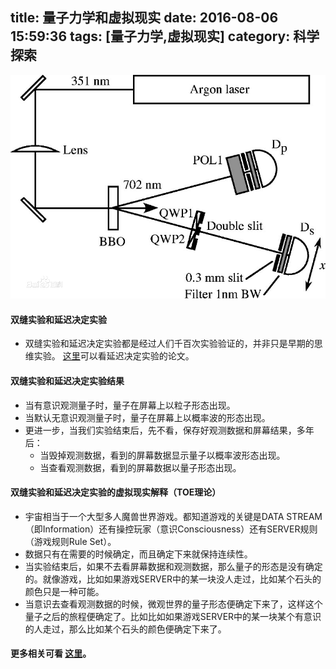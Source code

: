 title: 量子力学和虚拟现实
date: 2016-08-06 15:59:36
tags: [量子力学,虚拟现实]
category: 科学探索
---

<img src="/images/ycsy.jpg" class="full-image" />

#### 双缝实验和延迟决定实验

* 双缝实验和延迟决定实验都是经过人们千百次实验验证的，并非只是早期的思维实验。 [这里](http://xxx.lanl.gov/PS_cache/quant-ph/pdf/9903/9903047v1.pdf)可以看延迟决定实验的论文。

#### 双缝实验和延迟决定实验结果

* 当有意识观测量子时，量子在屏幕上以粒子形态出现。
* 当默认无意识观测量子时，量子在屏幕上以概率波的形态出现。
* 更进一步，当我们实验结束后，先不看，保存好观测数据和屏幕结果，多年后：
    * 当毁掉观测数据，看到的屏幕数据显示量子以概率波形态出现。
    * 当查看观测数据，看到的屏幕数据以量子形态出现。

#### 双缝实验和延迟决定实验的虚拟现实解释（TOE理论）

* 宇宙相当于一个大型多人魔兽世界游戏。都知道游戏的关键是DATA STREAM（即Information）还有操控玩家（意识Consciousness）还有SERVER规则（游戏规则Rule Set）。
* 数据只有在需要的时候确定，而且确定下来就保持连续性。
* 当实验结束后，如果不去看屏幕数据和观测数据，那么量子的形态是没有确定的。就像游戏，比如如果游戏SERVER中的某一块没人走过，比如某个石头的颜色只是一种可能。
* 当意识去查看观测数据的时候，微观世界的量子形态便确定下来了，这样这个量子之后的旅程便确定了。比如比如如果游戏SERVER中的某一块某个有意识的人走过，那么比如某个石头的颜色便确定下来了。

#### 更多相关可看 [这里](https://www.youtube.com/watch?v=BhMIz_iJtzQ)。